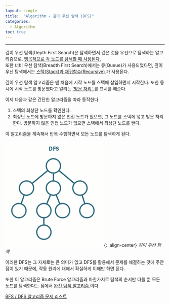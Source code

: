 ```yaml
---
layout: single
title:  "Algorithm - 깊이 우선 탐색 (DFS)"
categories:
  - Algorithm
toc: true
---
```


---

깊이 우선 탐색(Depth First Search)은 탐색하면서 깊은 것을 우선으로 탐색하는 알고리즘으로, <u> 맹목적으로 각 노드를 탐색할 때 사용된다. </u>  
또한 너비 우선 탐색(Breadth First Search)에서는 큐(Queue)가 사용되었다면, 깊이 우선 탐색에서는 <u> 스택(Stack)과 재귀함수(Recursive) </u>가 사용된다.

깊이 우선 탐색 알고리즘은 맨 처음에 시작 노드를 스택에 삽입하면서 시작한다. 또한 동시에 시작 노드를 방문했다고 알리는 <u> '방문 처리` </u>를 표시를 해준다.

이제 다음과 같은 간단한 알고리즘을 따라 동작한다.

1. 스택의 최상단 노드를 확인한다.
2. 최상단 노드에 방문하지 않은 인접 노드가 있으면, 그 노드를 스택에 넣고 방문 처리한다. 방문하지 않은 인접 노드가 없으면 스택에서 최상단 노드를 뺀다.

이 알고리즘을 계속해서 반복 수행하면서 모든 노드를 탐색하게 된다.

![](/assets/gif/algorithm_dfs.gif){: .align-center}
*깊이 우선 탐색*

이러한 DFS는 그 자체로는 큰 의미가 없고 DFS를 활용해서 문제를 해결하는 것에 주안점이 있기 때문에, 작동 원리에 대해서 확실하게 이해만 하면 된다.

또한 이 알고리즘은 Brute Force 알고리즘과 마찬가지로 탐색의 순서만 다를 뿐 모든 노드를 탐색한다는 점에서 <u> 완전 탐색 알고리즘 </u>이다.

[BFS / DFS 알고리즘 문제 리스트](https://www.acmicpc.net/workbook/view/17403)